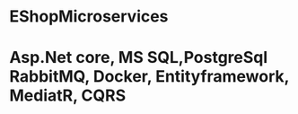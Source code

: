 # EShopMicroservices

# Asp.Net core, MS SQL,PostgreSql RabbitMQ, Docker, Entityframework, MediatR, CQRS
